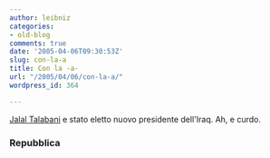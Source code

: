 ```yaml
---
author: leibniz
categories:
- old-blog
comments: true
date: '2005-04-06T09:30:53Z'
slug: con-la-a
title: Con la -a-
url: "/2005/04/06/con-la-a/"
wordpress_id: 364

---
```

[Jalal Talabani](http://www.repubblica.it/2005/c/sezioni/esteri/iraq48/elettoparla/elettoparla.html) e stato eletto nuovo presidente dell'Iraq. Ah, e curdo.  



### Repubblica
